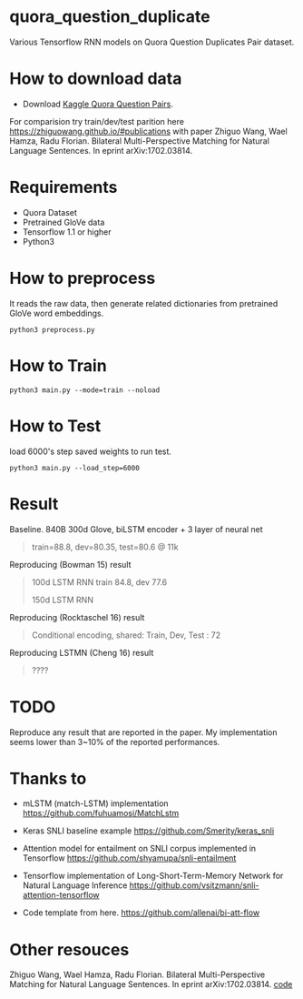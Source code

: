 # quora_question_duplicate

Various Tensorflow RNN models on Quora Question Duplicates Pair dataset.


# How to download data

* Download [Kaggle Quora Question Pairs](https://www.kaggle.com/c/quora-question-pairs/data).

For comparision
try train/dev/test parition here https://zhiguowang.github.io/#publications
with paper Zhiguo Wang, Wael Hamza, Radu Florian. Bilateral Multi-Perspective Matching for Natural Language Sentences. In eprint arXiv:1702.03814. 

# Requirements

* Quora Dataset
* Pretrained GloVe data
* Tensorflow 1.1 or higher
* Python3

# How to preprocess

It reads the raw data, then generate related dictionaries from pretrained GloVe word embeddings.


`python3 preprocess.py`


# How to Train

`python3 main.py --mode=train --noload`

# How to Test


load 6000's step saved weights to run test. 

`python3 main.py --load_step=6000`

# Result

Baseline. 840B 300d Glove, biLSTM encoder + 3 layer of neural net
> train=88.8, dev=80.35, test=80.6 @ 11k


Reproducing (Bowman 15) result
> 100d LSTM RNN
> train 84.8, dev 77.6
>
> 150d LSTM RNN
> 


Reproducing (Rocktaschel 16) result
> Conditional encoding, shared: Train, Dev, Test : 72

Reproducing LSTMN (Cheng 16) result
> ????


# TODO

Reproduce any result that are reported in the paper. My implementation seems lower than 3~10% of the reported performances. 

# Thanks to

* mLSTM (match-LSTM) implementation https://github.com/fuhuamosi/MatchLstm

* Keras SNLI baseline example https://github.com/Smerity/keras_snli

* Attention model for entailment on SNLI corpus implemented in Tensorflow https://github.com/shyamupa/snli-entailment

* Tensorflow implementation of Long-Short-Term-Memory Network for Natural Language Inference https://github.com/vsitzmann/snli-attention-tensorflow

* Code template from here. https://github.com/allenai/bi-att-flow


# Other resouces

Zhiguo Wang, Wael Hamza, Radu Florian. Bilateral Multi-Perspective Matching for Natural Language Sentences. In eprint arXiv:1702.03814. 
[code](https://github.com/zhiguowang/BiMPM)